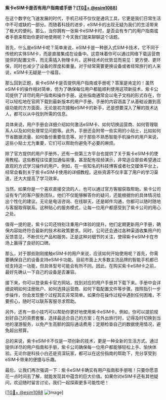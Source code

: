 **紫卡eSIM卡是否有用户指南或手册？[[TG💪+ @esim1088](https://t.me/s/esim1088)]**

在这个数字化飞速发展的时代，手机已经不仅仅是通讯工具，它更是我们日常生活中不可或缺的一部分。而随着科技的进步，eSIM卡的出现无疑为我们的生活带来了极大的便利。那么，当你拥有一张紫卡eSIM卡时，是否会有专门的用户指南或者手册来帮助你更好地使用呢？今天我们就来聊聊这个话题。

首先，什么是eSIM卡呢？简单来说，eSIM卡是一种嵌入式SIM卡技术，它不同于传统的实体SIM卡，而是直接集成在设备中。这意味着你可以通过网络下载运营商提供的配置文件，而无需插入物理卡片。这种技术的优势显而易见：更方便、更环保，同时也减少了设备的厚度和重量。对于经常需要更换设备或者经常旅行的人来说，eSIM卡无疑是一个福音。

那么回到正题，紫卡eSIM卡是否提供用户指南或手册呢？答案是肯定的！虽然eSIM卡的操作相对简单，但为了确保每位用户都能顺利使用这项新技术，紫卡公司提供了详尽的用户指南和操作手册。这些指南通常会以电子文档的形式存在，你可以轻松地在官网下载到最新版本的用户手册。手册的内容涵盖了从基础设置到高级功能的方方面面，无论是初次接触eSIM卡的新手，还是想要深入了解的技术达人，都可以从中找到所需的信息。

具体来说，用户手册会详细介绍如何激活eSIM卡、如何切换运营商、如何管理联系人以及如何处理常见问题等。此外，手册还会附带一些实用的小贴士，比如如何节省数据流量、如何备份重要信息等。对于那些不熟悉智能手机操作的用户来说，这些小贴士尤为重要，它们可以帮助你避免不必要的麻烦。

除了官方提供的用户手册外，还有一些第三方平台也提供了关于紫卡eSIM卡的使用教程。这些教程往往更加通俗易懂，甚至配有视频演示，非常适合那些希望通过直观的方式学习操作的用户。例如，在一些知名的科技博客或者社交媒体平台上，经常会看到关于紫卡eSIM卡使用的详细教程。这些资源不仅丰富了用户的学习渠道，还大大提高了学习效率。

当然，如果你是一个喜欢直接交流的人，也可以通过官方客服获取帮助。紫卡公司设有专门的客户服务团队，他们不仅能够解答你的疑问，还能根据你的具体情况给出个性化的建议。无论是电话咨询、在线聊天，还是邮件沟通，你都可以随时随地与客服取得联系。这种贴心的服务模式，让每一位用户都感受到了紫卡公司的用心之处。

值得一提的是，紫卡公司还特别注重用户体验的提升。他们定期更新用户手册，确保内容始终符合最新的技术和政策要求。同时，公司还会通过各种渠道收集用户的反馈意见，不断优化产品和服务。正是这种对细节的关注，使得紫卡eSIM卡在市场上赢得了良好的口碑。

那么，对于那些刚刚接触eSIM卡的用户来说，应该如何开始使用呢？首先，你需要确保自己的设备支持eSIM卡功能。目前市面上大多数主流品牌的智能手机都已经支持这一功能，但具体型号可能会有所不同。因此，在购买紫卡eSIM卡之前，最好先确认一下自己的设备是否兼容。

接下来，你可以登录紫卡官方网站，找到对应的用户手册并下载下来。手册中会详细说明如何注册账户、如何选择运营商、如何下载配置文件等步骤。按照指引一步步操作，你会发现整个过程其实非常简单。如果你在操作过程中遇到任何困难，不要担心，随时可以联系客服寻求帮助。

另外，还有一些小技巧可以帮助你更好地使用紫卡eSIM卡。例如，你可以提前规划好自己的资费套餐，选择最适合自己的方案；在外出旅行时，记得及时切换到当地的漫游服务，以免产生高额的国际通话费用；定期检查自己的数据使用情况，避免超出预算。

总的来说，紫卡eSIM卡不仅是一项创新的技术，更是一种全新的生活方式。通过提供详尽的用户指南和手册，紫卡公司确保每一位用户都能够轻松上手、愉快体验。无论你是科技小白还是资深玩家，都可以在这份指南的帮助下，充分享受到eSIM卡带来的便捷与乐趣。

最后，让我们再次强调一下：紫卡eSIM卡确实有用户指南和手册哦！只要你愿意花一点时间去了解，就能发现其中蕴含的巨大价值。如果你对eSIM卡还有其他疑问，欢迎随时留言讨论，我们一起探索更多可能性吧！

[[TG💪+ @esim1088](https://t.me/s/esim1088) ![Image](https://i.postimg.cc/4NQfJmqS/Snipaste-2025-05-13-00-14-12.png)]